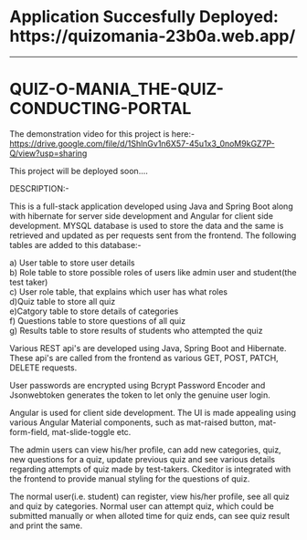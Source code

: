 <h1>Application Succesfully Deployed: https://quizomania-23b0a.web.app/</h1>
<hr/>

# QUIZ-O-MANIA_THE-QUIZ-CONDUCTING-PORTAL

The demonstration video for this project is here:- https://drive.google.com/file/d/1ShlnGv1n6X57-45u1x3_0noM9kGZ7P-Q/view?usp=sharing

This project will be deployed soon....

DESCRIPTION:-

This is a full-stack application developed using Java and Spring Boot along with hibernate for server side development and Angular for client side development. MYSQL database is used to store the data and the same is retrieved and updated as per requests sent from the frontend. The following tables are added to this database:-

a) User table to store user details <br/>
b) Role table to store possible roles of users like admin user and student(the test taker) <br/>
c) User role table, that explains which user has what roles <br/>
d)Quiz table to store all quiz <br/>
e)Catgory table to store details of categories <br/>
f) Questions table to store questions of all quiz <br/>
g) Results table to store results of students who attempted the quiz<br/>

Various REST api's are developed using Java, Spring Boot and Hibernate. These api's are called from the frontend as various GET, POST, PATCH, DELETE requests.<br/>

User passwords are encrypted using Bcrypt Password Encoder and Jsonwebtoken generates the token to let only the genuine user login.<br/>

Angular is used for client side development. The UI is made appealing using various Angular Material components, such as mat-raised button, mat-form-field, mat-slide-toggle etc.<br/>

The admin users can view his/her profile, can add new categories, quiz, new questions for a quiz, update previous quiz and see various details regarding attempts of quiz made by test-takers. Ckeditor is integrated with the frontend to provide manual styling for the questions of quiz.<br/>

The normal user(i.e. student) can register, view his/her profile, see all quiz and quiz by categories. Normal user can attempt quiz, which could be submitted manually or when alloted time for quiz ends, can see quiz result and print the same.<br/>
